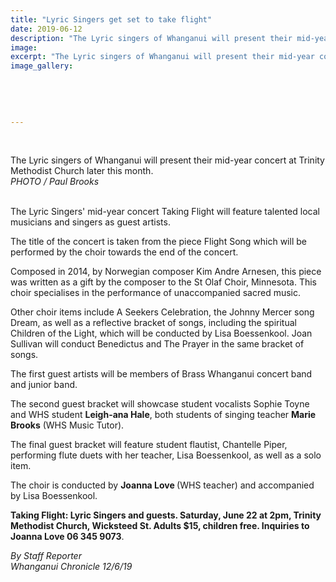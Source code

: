 ```yaml
---
title: "Lyric Singers get set to take flight"
date: 2019-06-12
description: "The Lyric singers of Whanganui will present their mid-year concert later this month, with guest vocalist Leigh-ana Hale..."
image: 
excerpt: "The Lyric singers of Whanganui will present their mid-year concert at Trinity Methodist Church later this month."
image_gallery:
    
    
    
    
    
---
```


<p>&nbsp;<br /><img src="https://external-syd2-1.xx.fbcdn.net/safe_image.php?d=AQB6FlZkShOFXSv_&amp;w=540&amp;h=282&amp;url=https%3A%2F%2Fwww.nzherald.co.nz%2Fresizer%2FlNmNwPTNF9wamHIhFXIrBYJPBd8%3D%2F1200x0%2Fsmart%2Ffilters%3Aquality%2870%29%2Farc-anglerfish-syd-prod-nzme.s3.amazonaws.com%2Fpublic%2F4TDS4R3ISBBX5AUNUSH6OZDV24.jpg&amp;cfs=1&amp;upscale=1&amp;fallback=news_d_placeholder_publisher&amp;_nc_eui2=AeFXzN3vkwNaau6e34L2gnb64I89hV6XcwIp7XK3tUS0GytubDPtzRoQpXQQV2jogQMrDlw9CDVCMqTg7YDgvbW2O7sAGVr8boiP31po5VA21A&amp;_nc_hash=AQBuGUfElMxLKyef" alt="" /></p>
<p><span>The Lyric singers of Whanganui will present their mid-year concert at Trinity Methodist Church later this month. <br /><em>PHOTO / Paul Brooks</em></span></p>
<p><br />The Lyric Singers' mid-year concert Taking Flight will feature talented local musicians and singers as guest artists.</p>
<p>The title of the concert is taken from the piece Flight Song which will be performed by the choir towards the end of the concert.</p>
<p>Composed in 2014, by Norwegian composer Kim Andre Arnesen, this piece was written as a gift by the composer to the St Olaf Choir, Minnesota. This choir specialises in the performance of unaccompanied sacred music.</p>
<p>Other choir items include A Seekers Celebration, the Johnny Mercer song Dream, as well as a reflective bracket of songs, including the spiritual Children of the Light, which will be conducted by Lisa Boessenkool. Joan Sullivan will conduct Benedictus and The Prayer in the same bracket of songs.</p>
<p>The first guest artists will be members of Brass Whanganui concert band and junior band.</p>
<p>The second guest bracket will showcase student vocalists Sophie Toyne and WHS student&nbsp;<strong>Leigh-ana Hale</strong>, both students of singing teacher <strong>Marie Brooks</strong> (WHS Music Tutor).</p>
<p>The final guest bracket will feature student flautist, Chantelle Piper, performing flute duets with her teacher, Lisa Boessenkool, as well as a solo item.</p>
<p>The choir is conducted by <strong>Joanna Love </strong>(WHS teacher)&nbsp;and accompanied by Lisa Boessenkool.</p>
<p><strong>Taking Flight: Lyric Singers and guests. Saturday, June 22 at 2pm, Trinity Methodist Church, Wicksteed St. Adults $15, children free. Inquiries to Joanna Love 06 345 9073</strong>.</p>
<p><span><em>By Staff Reporter<br />Whanganui Chronicle 12/6/19</em></span></p>

